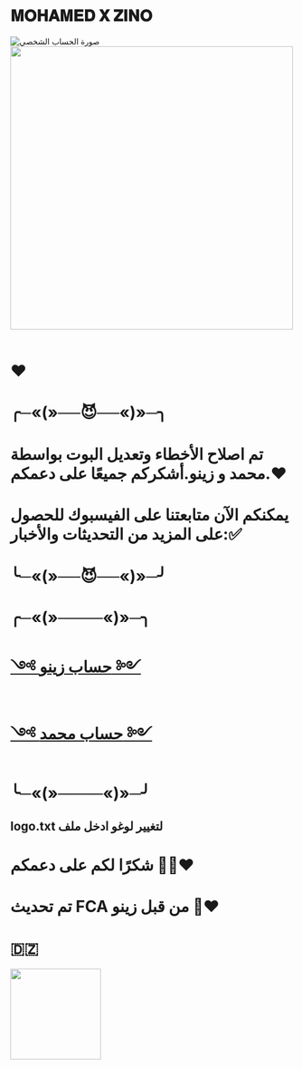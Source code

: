 # 𝐌𝐎𝐇𝐀𝐌𝐄𝐃 𝐗 𝐙𝐈𝐍𝐎

![صورة الحساب الشخصي](https://i.imgur.com/ScaJztZ.jpeg)
<img src="https://user-images.githubusercontent.com/74038190/212284115-f47cd8ff-2ffb-4b04-b5bf-4d1c14c0247f.gif" width="500">
<br><br>
# ❤️
# ╭─«(»──😈──«)»─╮
# تم اصلاح الأخطاء وتعديل البوت بواسطة محمد و زينو.أشكركم جميعًا على دعمكم.❤️

# يمكنكم الآن متابعتنا على الفيسبوك للحصول على المزيد من التحديثات والأخبار:✅

# ╰─«(»──😈──«)»─╯

# ╭─«(»────«)»─╮
# [༺ حساب زينو ༻](https://www.facebook.com/Theshadowisblack)
# [༺ حساب محمد ༻](https://www.facebook.com/Theshadowisblack)

# ╰─«(»────«)»─╯


## logo.txt لتغيير لوغو ادخل ملف


# شكرًا لكم على دعمكم  🫶🏻❤



# تم تحديث FCA من قبل زينو 🙂❤️

# 🇩🇿
<img src="https://user-images.githubusercontent.com/74038190/216649426-0c2ee152-84d8-4707-85c4-27a378d2f78a.gif" width="160" />

